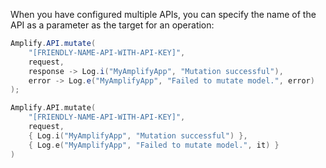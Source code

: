 When you have configured multiple APIs, you can specify the name of the API as a parameter as the target for an operation:

<amplify-block-switcher>
<amplify-block name="Java">

```java
Amplify.API.mutate(
    "[FRIENDLY-NAME-API-WITH-API-KEY]",
    request,
    response -> Log.i("MyAmplifyApp", "Mutation successful"),
    error -> Log.e("MyAmplifyApp", "Failed to mutate model.", error)
);
```

</amplify-block>
<amplify-block name="Kotlin">

```kotlin
Amplify.API.mutate(
    "[FRIENDLY-NAME-API-WITH-API-KEY]",
    request,
    { Log.i("MyAmplifyApp", "Mutation successful") },
    { Log.e("MyAmplifyApp", "Failed to mutate model.", it) }
)
```

</amplify-block>
</amplify-block-switcher>
